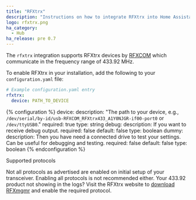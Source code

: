 ```yaml
---
title: "RFXtrx"
description: "Instructions on how to integrate RFXtrx into Home Assistant."
logo: rfxtrx.png
ha_category:
  - Hub
ha_release: pre 0.7
---
```


The `rfxtrx` integration supports RFXtrx devices by [RFXCOM](http://www.rfxcom.com) which communicate in the frequency range of 433.92 MHz.

To enable RFXtrx in your installation, add the following to your `configuration.yaml` file:

```yaml
# Example configuration.yaml entry
rfxtrx:
  device: PATH_TO_DEVICE
```

{% configuration %}
device:
  description: "The path to your device, e.g., `/dev/serial/by-id/usb-RFXCOM_RFXtrx433_A1Y0NJGR-if00-port0` or `/dev/ttyUSB0`."
  required: true
  type: string
debug:
  description: If you want to receive debug output.
  required: false
  default: false
  type: boolean
dummy:
  description: Then you have need a connected drive to test your settings. Can be useful for debugging and testing.
  required: false
  default: false
  type: boolean
{% endconfiguration %}

Supported protocols

Not all protocols as advertised are enabled on initial setup of your transceiver. Enabling all protocols is not recommended either. Your 433.92 product not showing in the logs? Visit the RFXtrx website to [download RFXmgmr](http://www.rfxcom.com/epages/78165469.sf/nl_NL/?ObjectPath=/Shops/78165469/Categories/Downloads) and enable the required protocol.
